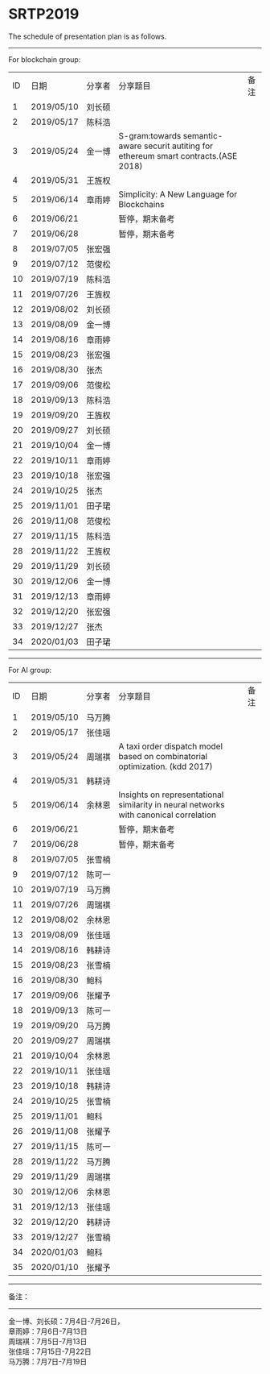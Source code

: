 # SRTP2019 <br>
The schedule of presentation plan is as follows.<br>
<hr>
For blockchain group: <br>
<table style="width:100%">
<tr><td>ID</td><td NOWRAP>日期</td><td NOWRAP>分享者</td><td>分享题目</td><td>备注</td></tr>
<tr><td>1</td><td NOWRAP>2019/05/10</td><td NOWRAP>刘长硕</td><td></td><td></td></tr>
<tr><td>2</td><td NOWRAP>2019/05/17</td><td NOWRAP>﻿陈科浩</td><td></td><td></td></tr>
<tr><td>3</td><td NOWRAP>2019/05/24</td><td NOWRAP>﻿金一博</td><td>S-gram:towards semantic-aware securit autiting for ethereum smart contracts.(ASE 2018)</td><td></td></tr>
<tr><td>4</td><td NOWRAP>2019/05/31</td><td NOWRAP>﻿王旌权</td><td></td><td></td></tr>
<tr><td>5</td><td NOWRAP>2019/06/14</td><td NOWRAP>章雨婷</td><td>﻿Simplicity: A New Language for Blockchains</td><td></td></tr>
<tr><td>6</td><td NOWRAP>2019/06/21</td><td NOWRAP></td><td>暂停，期末备考</td><td></td></tr>
<tr><td>7</td><td NOWRAP>2019/06/28</td><td NOWRAP></td><td>暂停，期末备考</td><td></td></tr>
<tr><td>8</td><td NOWRAP>2019/07/05</td><td NOWRAP>张宏强</td><td></td><td></td></tr>
<tr><td>9</td><td NOWRAP>2019/07/12</td><td NOWRAP>范俊松</td><td></td><td></td></tr>
<tr><td>10</td><td NOWRAP>2019/07/19</td><td NOWRAP>陈科浩</td><td></td><td></td></tr>
<tr><td>11</td><td NOWRAP>2019/07/26</td><td NOWRAP>王旌权</td><td></td><td></td></tr>
<tr><td>12</td><td NOWRAP>2019/08/02</td><td NOWRAP>刘长硕</td><td></td><td></td></tr>
<tr><td>13</td><td NOWRAP>2019/08/09</td><td NOWRAP>金一博</td><td></td><td></td></tr>
<tr><td>14</td><td NOWRAP>2019/08/16</td><td NOWRAP>章雨婷</td><td></td><td></td></tr>
<tr><td>15</td><td NOWRAP>2019/08/23</td><td NOWRAP>张宏强</td><td></td><td></td></tr>
<tr><td>16</td><td NOWRAP>2019/08/30</td><td NOWRAP>张杰</td><td></td><td></td></tr>
<tr><td>17</td><td NOWRAP>2019/09/06</td><td NOWRAP>范俊松</td><td></td><td></td></tr>
<tr><td>18</td><td NOWRAP>2019/09/13</td><td NOWRAP>陈科浩</td><td></td><td></td></tr>
<tr><td>19</td><td NOWRAP>2019/09/20</td><td NOWRAP>王旌权</td><td></td><td></td></tr>
<tr><td>20</td><td NOWRAP>2019/09/27</td><td NOWRAP>刘长硕</td><td></td><td></td></tr>
<tr><td>21</td><td NOWRAP>2019/10/04</td><td NOWRAP>金一博</td><td></td><td></td></tr>
<tr><td>22</td><td NOWRAP>2019/10/11</td><td NOWRAP>章雨婷</td><td></td><td></td></tr>
<tr><td>23</td><td NOWRAP>2019/10/18</td><td NOWRAP>张宏强</td><td></td><td></td></tr>
<tr><td>24</td><td NOWRAP>2019/10/25</td><td NOWRAP>张杰</td><td></td><td></td></tr>
<tr><td>25</td><td NOWRAP>2019/11/01</td><td NOWRAP>田子珺</td><td></td><td></td></tr>
<tr><td>26</td><td NOWRAP>2019/11/08</td><td NOWRAP>范俊松</td><td></td><td></td></tr>
<tr><td>27</td><td NOWRAP>2019/11/15</td><td NOWRAP>陈科浩</td><td></td><td></td></tr>
<tr><td>28</td><td NOWRAP>2019/11/22</td><td NOWRAP>王旌权</td><td></td><td></td></tr>
<tr><td>29</td><td NOWRAP>2019/11/29</td><td NOWRAP>刘长硕</td><td></td><td></td></tr>
<tr><td>30</td><td NOWRAP>2019/12/06</td><td NOWRAP>金一博</td><td></td><td></td></tr>
<tr><td>31</td><td NOWRAP>2019/12/13</td><td NOWRAP>章雨婷</td><td></td><td></td></tr>
<tr><td>32</td><td NOWRAP>2019/12/20</td><td NOWRAP>张宏强</td><td></td><td></td></tr>
<tr><td>33</td><td NOWRAP>2019/12/27</td><td NOWRAP>张杰</td><td></td><td></td></tr>
<tr><td>34</td><td NOWRAP>2020/01/03</td><td NOWRAP>田子珺</td><td></td><td></td></tr>
 </table>
 
 <hr>
 For AI group:<br>
 <table style="width:100%">
<tr><td>ID</td><td NOWRAP>日期</td><td NOWRAP>分享者</td><td>分享题目</td><td>备注</td></tr>
<tr><td>1</td><td NOWRAP>2019/05/10</td><td NOWRAP>马万腾</td><td></td><td></td></tr>
<tr><td>2</td><td NOWRAP>2019/05/17</td><td NOWRAP>﻿张佳瑶</td><td></td><td></td></tr>
<tr><td>3</td><td NOWRAP>2019/05/24</td><td NOWRAP>﻿周瑞褀</td><td>A taxi order dispatch model based on combinatorial optimization. (kdd 2017)</td><td></td></tr>
<tr><td>4</td><td NOWRAP>2019/05/31</td><td NOWRAP>韩耕诗</td><td></td><td></td></tr>
<tr><td>5</td><td NOWRAP>2019/06/14</td><td NOWRAP>余林恩</td><td>Insights on representational similarity in neural networks with canonical correlation</td><td></td></tr>
<tr><td>6</td><td NOWRAP>2019/06/21</td><td NOWRAP></td><td>暂停，期末备考</td><td></td></tr>
<tr><td>7</td><td NOWRAP>2019/06/28</td><td NOWRAP></td><td>暂停，期末备考</td><td></td></tr>
<tr><td>8</td><td NOWRAP>2019/07/05</td><td NOWRAP>张雪楠</td><td></td><td></td></tr>
<tr><td>9</td><td NOWRAP>2019/07/12</td><td NOWRAP>陈可一</td><td></td><td></td></tr>
<tr><td>10</td><td NOWRAP>2019/07/19</td><td NOWRAP>马万腾</td><td></td><td></td></tr>
<tr><td>11</td><td NOWRAP>2019/07/26</td><td NOWRAP>周瑞褀</td><td></td><td></td></tr>
<tr><td>12</td><td NOWRAP>2019/08/02</td><td NOWRAP>余林恩</td><td></td><td></td></tr>
<tr><td>13</td><td NOWRAP>2019/08/09</td><td NOWRAP>张佳瑶</td><td></td><td></td></tr>
<tr><td>14</td><td NOWRAP>2019/08/16</td><td NOWRAP>韩耕诗</td><td></td><td></td></tr>
<tr><td>15</td><td NOWRAP>2019/08/23</td><td NOWRAP>张雪楠</td><td></td><td></td></tr>
<tr><td>16</td><td NOWRAP>2019/08/30</td><td NOWRAP>鲍科</td><td></td><td></td></tr>
<tr><td>17</td><td NOWRAP>2019/09/06</td><td NOWRAP>张耀予</td><td></td><td></td></tr>
<tr><td>18</td><td NOWRAP>2019/09/13</td><td NOWRAP>陈可一</td><td></td><td></td></tr>
<tr><td>19</td><td NOWRAP>2019/09/20</td><td NOWRAP>马万腾</td><td></td><td></td></tr>
<tr><td>20</td><td NOWRAP>2019/09/27</td><td NOWRAP>周瑞褀</td><td></td><td></td></tr>
<tr><td>21</td><td NOWRAP>2019/10/04</td><td NOWRAP>余林恩</td><td></td><td></td></tr>
<tr><td>22</td><td NOWRAP>2019/10/11</td><td NOWRAP>张佳瑶</td><td></td><td></td></tr>
<tr><td>23</td><td NOWRAP>2019/10/18</td><td NOWRAP>韩耕诗</td><td></td><td></td></tr>
<tr><td>24</td><td NOWRAP>2019/10/25</td><td NOWRAP>张雪楠</td><td></td><td></td></tr>
<tr><td>25</td><td NOWRAP>2019/11/01</td><td NOWRAP>鲍科</td><td></td><td></td></tr>
<tr><td>26</td><td NOWRAP>2019/11/08</td><td NOWRAP>张耀予</td><td></td><td></td></tr>
<tr><td>27</td><td NOWRAP>2019/11/15</td><td NOWRAP>陈可一</td><td></td><td></td></tr>
<tr><td>28</td><td NOWRAP>2019/11/22</td><td NOWRAP>马万腾</td><td></td><td></td></tr>
<tr><td>29</td><td NOWRAP>2019/11/29</td><td NOWRAP>周瑞褀</td><td></td><td></td></tr>
<tr><td>30</td><td NOWRAP>2019/12/06</td><td NOWRAP>余林恩</td><td></td><td></td></tr>
<tr><td>31</td><td NOWRAP>2019/12/13</td><td NOWRAP>张佳瑶</td><td></td><td></td></tr>
<tr><td>32</td><td NOWRAP>2019/12/20</td><td NOWRAP>韩耕诗</td><td></td><td></td></tr>
<tr><td>33</td><td NOWRAP>2019/12/27</td><td NOWRAP>张雪楠</td><td></td><td></td></tr>
<tr><td>34</td><td NOWRAP>2020/01/03</td><td NOWRAP>鲍科</td><td></td><td></td></tr>
<tr><td>35</td><td NOWRAP>2020/01/10</td><td NOWRAP>张耀予</td><td></td><td></td></tr>	
</table>
 
<hr>
备注：<br>
<hr>
金一博、刘长硕：7月4日-7月26日，<br>
章雨婷：7月6日-7月13日<br>
周瑞褀：7月5日-7月13日<br>
张佳瑶：7月15日-7月22日<br>
马万腾：7月7日-7月19日<br>

		




